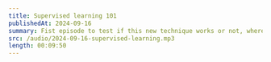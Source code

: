 ```yaml
---
title: Supervised learning 101
publishedAt: 2024-09-16
summary: Fist episode to test if this new technique works or not, where I cover key unsupervised learning techniques like clustering, PageRank, and rule association, offering a brief overview of their theory and applications.
src: /audio/2024-09-16-supervised-learning.mp3
length: 00:09:50
---
```

